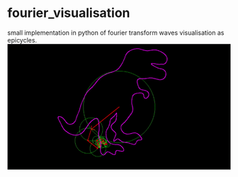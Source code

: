 # fourier_visualisation
small implementation in python of fourier transform waves visualisation as epicycles.
![Alt text](sample.gif?raw=true "Sample")